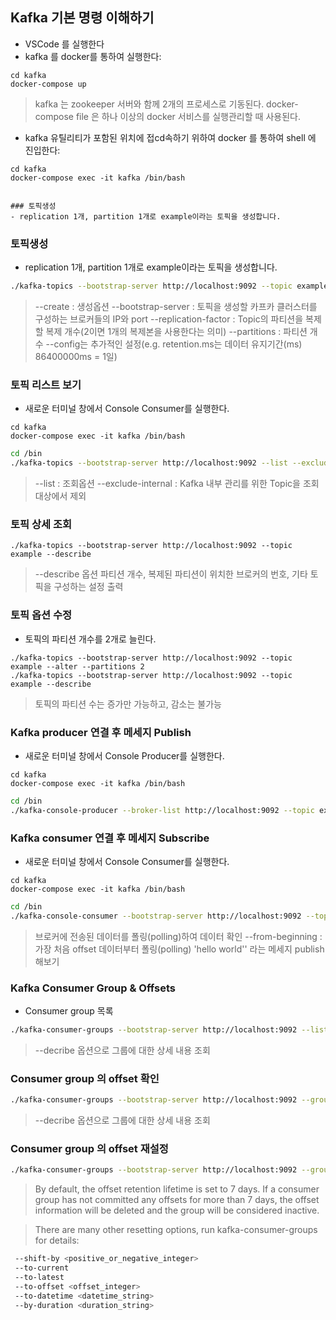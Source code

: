 ## Kafka 기본 명령 이해하기

- VSCode 를 실행한다
- kafka 를 docker를 통하여 실행한다:
```
cd kafka
docker-compose up
```
> kafka 는 zookeeper 서버와 함께 2개의 프로세스로 기동된다.
> docker-compose file 은 하나 이상의 docker 서비스를 실행관리할 때 사용된다.

- kafka 유틸리티가 포함된 위치에 접cd속하기 위하여 docker 를 통하여 shell 에 진입한다:
```
cd kafka
docker-compose exec -it kafka /bin/bash
```
```
```
```
### 토픽생성
- replication 1개, partition 1개로 example이라는 토픽을 생성합니다.
```

### 토픽생성
- replication 1개, partition 1개로 example이라는 토픽을 생성합니다.
```bash
./kafka-topics --bootstrap-server http://localhost:9092 --topic example --create --partitions 1 --replication-factor 1
```
> --create : 생성옵션 
> --bootstrap-server : 토픽을 생성할 카프카 클러스터를 구성하는 브로커들의 IP와 port
> --replication-factor : Topic의 파티션을 복제할 복제 개수(2이면 1개의 복제본을 사용한다는 의미)
> --partitions : 파티션 개수
> --config는 추가적인 설정(e.g. retention.ms는 데이터 유지기간(ms) 86400000ms = 1일)


### 토픽 리스트 보기
- 새로운 터미널 창에서 Console Consumer를 실행한다.
```
cd kafka
docker-compose exec -it kafka /bin/bash
```
```bash
cd /bin
./kafka-topics --bootstrap-server http://localhost:9092 --list --exclude-internal   
```
> --list : 조회옵션
> --exclude-internal : Kafka 내부 관리를 위한 Topic을 조회 대상에서 제외


### 토픽 상세 조회
```
./kafka-topics --bootstrap-server http://localhost:9092 --topic example --describe 
```
> --describe 옵션
> 파티션 개수, 복제된 파티션이 위치한 브로커의 번호, 기타 토픽을 구성하는 설정 출력


### 토픽 옵션 수정
- 토픽의 파티션 개수를 2개로 늘린다.
```
./kafka-topics --bootstrap-server http://localhost:9092 --topic example --alter --partitions 2 
./kafka-topics --bootstrap-server http://localhost:9092 --topic example --describe 
```
> 토픽의 파티션 수는 증가만 가능하고, 감소는 불가능



### Kafka producer 연결 후 메세지 Publish
- 새로운 터미널 창에서 Console Producer를 실행한다.
```
cd kafka
docker-compose exec -it kafka /bin/bash
```
```bash
cd /bin
./kafka-console-producer --broker-list http://localhost:9092 --topic example
```

### Kafka consumer 연결 후 메세지 Subscribe
- 새로운 터미널 창에서 Console Consumer를 실행한다.
```
cd kafka
docker-compose exec -it kafka /bin/bash
```
```bash
cd /bin
./kafka-console-consumer --bootstrap-server http://localhost:9092 --topic example --from-beginning
```
> 브로커에 전송된 데이터를 폴링(polling)하여 데이터 확인
> --from-beginning : 가장 처음 offset 데이터부터 폴링(polling)
> 'hello world'' 라는 메세지 publish 해보기 



### Kafka Consumer Group & Offsets

- Consumer group 목록
```bash
./kafka-consumer-groups --bootstrap-server http://localhost:9092 --list
```


> --decribe 옵션으로 그룹에 대한 상세 내용 조회


### Consumer group 의 offset 확인
```bash
./kafka-consumer-groups --bootstrap-server http://localhost:9092 --group <group_id> --describe
```
> --decribe 옵션으로 그룹에 대한 상세 내용 조회


### Consumer group 의 offset 재설정
```bash
./kafka-consumer-groups --bootstrap-server http://localhost:9092 --group <group_id> --topic example --reset-offsets --to-earliest --execute
```
> By default, the offset retention lifetime is set to 7 days. If a consumer group has not committed any offsets for more than 7 days, the offset information will be deleted and the group will be considered inactive.

> There are many other resetting options, run kafka-consumer-groups for details:

```bash
 --shift-by <positive_or_negative_integer>
 --to-current
 --to-latest
 --to-offset <offset_integer>
 --to-datetime <datetime_string>
 --by-duration <duration_string>
```


